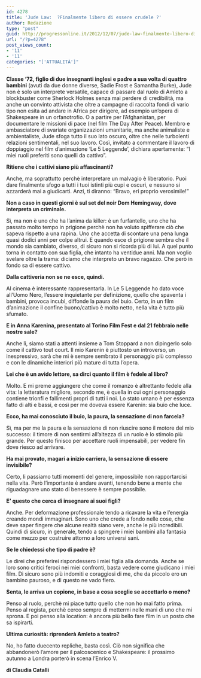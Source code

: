 ```yaml
---
id: 4278
title: 'Jude Law:  ?Finalmente libero di essere crudele ?'
author: Redazione
type: "post"
guid: http://progressonline.it/2012/12/07/jude-law-finalmente-libero-di-essere-crudele/
url: "/?p=4278"
post_views_count:
- '11'
- '11'
categories: "['ATTUALITÀ']"
---
```


**Classe ‘72, figlio di due insegnanti inglesi e padre a sua volta di quattro bambini** (avuti da due donne diverse, Sadie Frost e Samantha Burke), Jude non è solo un interprete versatile, capace di passare dal ruolo di Amleto a blockbuster come Sherlock Holmes senza mai perdere di credibilità, ma anche un convinto attivista che oltre a campagne di raccolta fondi di vario tipo non esita ad andare in Africa per dirigere, ad esempio un’opera di Shakespeare in un orfanotrofio. O a partire per l’Afghanistan, per documentare le missioni di pace (nel film The Day After Peace). Membro e ambasciatore di svariate organizzazioni umanitarie, ma anche animaliste e ambientaliste, Jude sfoga tutto il suo lato oscuro, oltre che nelle turbolenti relazioni sentimentali, nel suo lavoro. Così, invitato a commentare il lavoro di doppiaggio nel film d’animazione ‘Le 5 Leggende’, dichiara apertamente: “I miei ruoli preferiti sono quelli da cattivo”.

**Ritiene che i cattivi siano più affascinanti?**

Anche, ma soprattutto perchè interpretare un malvagio è liberatorio. Puoi dare finalmente sfogo a tutti i tuoi istinti più cupi e oscuri, e nessuno si azzarderà mai a giudicarti. Anzi, ti diranno: “Bravo, eri proprio verosimile!”

**Non a caso in questi giorni è sul set del noir Dom Hemingway, dove interpreta un criminale.**

Sì, ma non è uno che ha l’anima da killer: è un furfantello, uno che ha passato molto tempo in prigione perchè non ha voluto spifferare ciò che sapeva rispetto a una rapina. Uno che accetta di scontare una pena lunga quasi dodici anni per colpe altrui. E quando esce di prigione sembra che il mondo sia cambiato, diverso, di sicuro non si ricorda più di lui. A quel punto torna in contatto con sua figlia, che intanto ha ventidue anni. Ma non voglio svelare oltre la trama: diciamo che interpreto un bravo ragazzo. Che però in fondo sa di essere cattivo.

**Dalla cattiveria non se ne esce, quindi.**

Al cinema è interessante rappresentarla. In Le 5 Leggende ho dato voce all’Uomo Nero, l’essere inquietante per definizione, quello che spaventa i bambini, provoca incubi, diffonde la paura del buio. Certo, in un film d’animazione il confine buono/cattivo è molto netto, nella vita è tutto più sfumato.

**E in Anna Karenina, presentato al Torino Film Fest e dal 21 febbraio nelle nostre sale?**

Anche lì, siamo stati a attenti insieme a Tom Stoppard a non dipingerlo solo come il cattivo tout court. Il mio Karenin è piuttosto un introverso, un inespressivo, sarà che mi è sempre sembrato il personaggio più complesso e con le dinamiche interiori più mature di tutta l’opera.

**Lei che è un avido lettore, sa dirci quanto il film è fedele al libro?**

Molto. E mi preme aggiungere che come il romanzo è altrettanto fedele alla vita: la letteratura migliore, secondo me, è quella in cui ogni personaggio contiene trionfi e fallimenti propri di tutti i noi. Lo stato umano è per essenza fatto di alti e bassi, e così per me doveva essere Karenin: sia buio che luce.

**Ecco, ha mai conosciuto il buio, la paura, la sensazione di non farcela?**

Sì, ma per me la paura e la sensazione di non riuscire sono il motore del mio successo: il timore di non sentirmi all’altezza di un ruolo è lo stimolo più grande. Per questo finisco per accettare ruoli impensabili, per vedere fin dove riesco ad arrivare.

**Ha mai provato, magari a inizio carriera, la sensazione di essere invisibile?**

Certo, li passiamo tutti momenti del genere, impossibile non rapportarcisi nella vita. Però l’importante è andare avanti, tenendo bene a mente che riguadagnare uno stato di benessere è sempre possibile.

**E’ questo che cerca di insegnare ai suoi figli?**

Anche. Per deformazione professionale tendo a ricavare la vita e l’energia creando mondi immaginari. Sono uno che crede a fondo nelle cose, che deve saper fingere che alcune realtà siano vere, anche le più incredibili. Quindi di sicuro, in generale, tendo a spingere i miei bambini alla fantasia come mezzo per costruire attorno a loro universi sani.

**Se le chiedessi che tipo di padre è?**

Le direi che preferirei rispondessero i miei figlia alla domanda. Anche se loro sono critici feroci nei miei confronti, basta vedere come giudicano i miei film. Di sicuro sono più indomiti e coraggiosi di me, che da piccolo ero un bambino pauroso, e di questo ne vado fiero.

**Senta, le arriva un copione, in base a cosa sceglie se accettarlo o meno?**

Penso al ruolo, perchè mi piace tutto quello che non ho mai fatto prima. Penso al regista, perchè cerco sempre di mettermi nelle mani di uno che mi sprona. E poi penso alla location: è ancora più bello fare film in un posto che sa ispirarti.

**Ultima curiosità: riprenderà Amleto a teatro?**

No, ho fatto duecento repliche, basta così. Ciò non significa che abbandonerò l’amore per il palcoscenico e Shakespeare: il prossimo autunno a Londra porterò in scena l’Enrico V.

**di Claudia Catalli**